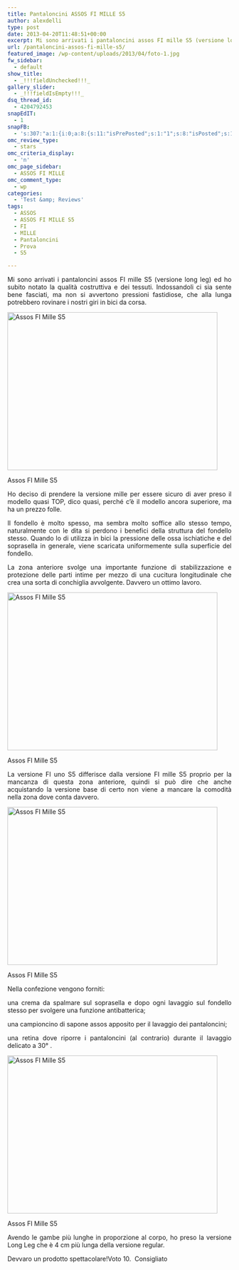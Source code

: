 ```yaml
---
title: Pantaloncini ASSOS FI MILLE S5
author: alexdelli
type: post
date: 2013-04-20T11:48:51+00:00
excerpt: Mi sono arrivati i pantaloncini assos FI mille S5 (versione long leg) ed ho subito notato la qualità costruttiva e dei tessuti. Indossandoli ci sia sente bene fasciati, ma non si avvertono pressioni fastidiose, che alla lunga potrebbero rovinare i nostri giri in bici da corsa.
url: /pantaloncini-assos-fi-mille-s5/
featured_image: /wp-content/uploads/2013/04/foto-1.jpg
fw_sidebar:
  - default
show_title:
  - _!!!fieldUnchecked!!!_
gallery_slider:
  - _!!!fieldIsEmpty!!!_
dsq_thread_id:
  - 4204792453
snapEdIT:
  - 1
snapFB:
  - 's:307:"a:1:{i:0;a:8:{s:11:"isPrePosted";s:1:"1";s:8:"isPosted";s:1:"1";s:4:"pgID";s:31:"308965559117737_674622119218744";s:5:"pDate";s:19:"2013-06-21 09:10:21";s:4:"doFB";s:1:"1";s:8:"PostType";s:1:"A";s:10:"AttachPost";s:1:"1";s:10:"SNAPformat";s:58:"Nuovo articolo (%TITLE%) è stato pubblicato su %SITENAME%";}}";'
omc_review_type:
  - stars
omc_criteria_display:
  - 'n'
omc_page_sidebar:
  - ASSOS FI MILLE
omc_comment_type:
  - wp
categories:
  - 'Test &amp; Reviews'
tags:
  - ASSOS
  - ASSOS FI MILLE S5
  - FI
  - MILLE
  - Pantaloncini
  - Prova
  - S5

---
```

<!--CusAdsVi1-->

<p style="text-align: justify;">
  Mi sono arrivati i pantaloncini assos FI mille S5 (versione long leg) ed ho subito notato la qualità costruttiva e dei tessuti. Indossandoli ci sia sente bene fasciati, ma non si avvertono pressioni fastidiose, che alla lunga potrebbero rovinare i nostri giri in bici da corsa.
</p>

<div id="attachment_429" style="width: 482px" class="wp-caption aligncenter">
  <a href="https://i1.wp.com/alexdelli.it/wp-content/uploads/2013/04/foto-1.jpg"><img aria-describedby="caption-attachment-429" loading="lazy" class=" wp-image-429  " alt="Assos FI Mille S5" src="https://i0.wp.com/alexdelli.it/wp-content/uploads/2013/04/foto-1-590x442.jpg?resize=472%2C354" width="472" height="354" data-recalc-dims="1" /></a>
  
  <p id="caption-attachment-429" class="wp-caption-text">
    Assos FI Mille S5
  </p>
</div>

<p style="text-align: justify;">
  Ho deciso di prendere la versione mille per essere sicuro di aver preso il modello quasi TOP, dico quasi, perché c&#8217;è il modello ancora superiore, ma ha un prezzo folle.
</p>

<p style="text-align: justify;">
  Il fondello è molto spesso, ma sembra molto soffice allo stesso tempo, naturalmente con le dita si perdono i benefici della struttura del fondello stesso. Quando lo di utilizza in bici la pressione delle ossa ischiatiche e del soprasella in generale, viene scaricata uniformemente sulla superficie del fondello.
</p>

<p style="text-align: justify;">
  La zona anteriore svolge una importante funzione di stabilizzazione e protezione delle parti intime per mezzo di una cucitura longitudinale che crea una sorta di conchiglia avvolgente. Davvero un ottimo lavoro.
</p>

<!--CusAdsVi2-->

<div id="attachment_432" style="width: 482px" class="wp-caption aligncenter">
  <a href="https://i2.wp.com/alexdelli.it/wp-content/uploads/2013/04/foto-4.jpg"><img aria-describedby="caption-attachment-432" loading="lazy" class=" wp-image-432  " alt="Assos FI Mille S5" src="https://i1.wp.com/alexdelli.it/wp-content/uploads/2013/04/foto-4-590x442.jpg?resize=472%2C354" width="472" height="354" data-recalc-dims="1" /></a>
  
  <p id="caption-attachment-432" class="wp-caption-text">
    Assos FI Mille S5
  </p>
</div>

<p style="text-align: justify;">
  La versione FI uno S5 differisce dalla versione FI mille S5 proprio per la mancanza di questa zona anteriore, quindi si può dire che anche acquistando la versione base di certo non viene a mancare la comodità nella zona dove conta davvero.
</p>

<div id="attachment_431" style="width: 482px" class="wp-caption aligncenter">
  <a href="https://i0.wp.com/alexdelli.it/wp-content/uploads/2013/04/foto-3.jpg"><img aria-describedby="caption-attachment-431" loading="lazy" class=" wp-image-431 " alt="Assos FI Mille S5" src="https://i1.wp.com/alexdelli.it/wp-content/uploads/2013/04/foto-3-590x442.jpg?resize=472%2C354" width="472" height="354" data-recalc-dims="1" /></a>
  
  <p id="caption-attachment-431" class="wp-caption-text">
    Assos FI Mille S5
  </p>
</div>

<p style="text-align: justify;">
  Nella confezione vengono forniti:
</p>

<p style="text-align: justify;">
  una crema da spalmare sul soprasella e dopo ogni lavaggio sul fondello stesso per svolgere una funzione antibatterica;
</p>

<p style="text-align: justify;">
  una campioncino di sapone assos apposito per il lavaggio dei pantaloncini;
</p>

<p style="text-align: justify;">
  una retina dove riporre i pantaloncini (al contrario) durante il lavaggio delicato a 30° .
</p>

<div id="attachment_430" style="width: 482px" class="wp-caption aligncenter">
  <a href="https://i0.wp.com/alexdelli.it/wp-content/uploads/2013/04/foto-2.jpg"><img aria-describedby="caption-attachment-430" loading="lazy" class=" wp-image-430 " alt="Assos FI Mille S5" src="https://i2.wp.com/alexdelli.it/wp-content/uploads/2013/04/foto-2-590x442.jpg?resize=472%2C354" width="472" height="354" data-recalc-dims="1" /></a>
  
  <p id="caption-attachment-430" class="wp-caption-text">
    Assos FI Mille S5
  </p>
</div>

<p style="text-align: justify;">
  Avendo le gambe più lunghe in proporzione al corpo, ho preso la versione Long Leg che è 4 cm più lunga della versione regular.
</p>

<p style="text-align: justify;">
  Devvaro un prodotto spettacolare!Voto 10.  Consigliato
</p>

&nbsp;

<div style="font-size: 0px; height: 0px; line-height: 0px; margin: 0; padding: 0; clear: both;">
</div>
